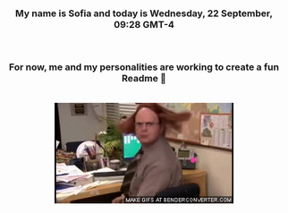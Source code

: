 


<div align="center">
<h3 >My name is Sofia and today is Wednesday, 22 September, 09:28 GMT-4</h3><br>
<h3 >For now, me and my personalities are working to create a fun Readme 👋
</h3><br>
<img src='img/dwight.gif' alt='working...'/>
</div>
